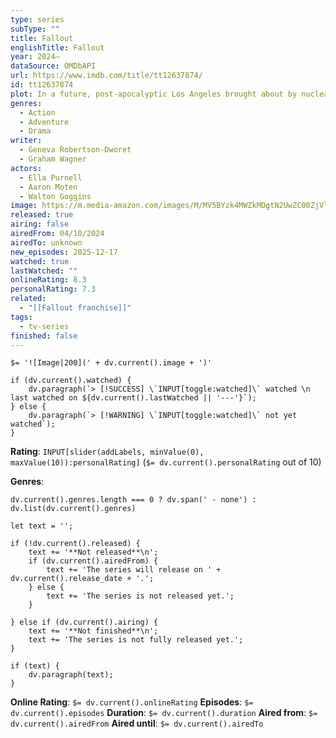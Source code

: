 ```yaml
---
type: series
subType: ""
title: Fallout
englishTitle: Fallout
year: 2024–
dataSource: OMDbAPI
url: https://www.imdb.com/title/tt12637874/
id: tt12637874
plot: In a future, post-apocalyptic Los Angeles brought about by nuclear decimation, citizens must live in underground bunkers to protect themselves from radiation, mutants and bandits.
genres:
  - Action
  - Adventure
  - Drama
writer:
  - Geneva Robertson-Dworet
  - Graham Wagner
actors:
  - Ella Purnell
  - Aaron Moten
  - Walton Goggins
image: https://m.media-amazon.com/images/M/MV5BYzk4MWZkMDgtN2UwZC00ZjVlLWE1M2ItYjY4NWEwN2YwOGYxXkEyXkFqcGc@._V1_SX300.jpg
released: true
airing: false
airedFrom: 04/10/2024
airedTo: unknown
new_episodes: 2025-12-17
watched: true
lastWatched: ""
onlineRating: 8.3
personalRating: 7.3
related:
  - "[[Fallout franchise]]"
tags:
  - tv-series
finished: false
---
```


`$= '![Image|200](' + dv.current().image + ')'`

```dataviewjs
if (dv.current().watched) {
	dv.paragraph(`> [!SUCCESS] \`INPUT[toggle:watched]\` watched \n last watched on ${dv.current().lastWatched || '---'}`);
} else {
	dv.paragraph(`> [!WARNING] \`INPUT[toggle:watched]\` not yet watched`);
}
```

**Rating**:  `INPUT[slider(addLabels, minValue(0), maxValue(10)):personalRating]` (`$= dv.current().personalRating` out of 10)

**Genres**:
```dataviewjs
dv.current().genres.length === 0 ? dv.span(' - none') : dv.list(dv.current().genres)
```

```dataviewjs
let text = '';

if (!dv.current().released) {
	text += '**Not released**\n';
	if (dv.current().airedFrom) {
		text += 'The series will release on ' + dv.current().release_date + '.';
	} else {
		text += 'The series is not released yet.';
	}
	
} else if (dv.current().airing) {
	text += '**Not finished**\n';
	text += 'The series is not fully released yet.';
}

if (text) {
	dv.paragraph(text);
}
```

**Online Rating**: `$= dv.current().onlineRating`
**Episodes**: `$= dv.current().episodes`
**Duration**:  `$= dv.current().duration`
**Aired from**: `$= dv.current().airedFrom`
**Aired until**: `$= dv.current().airedTo`